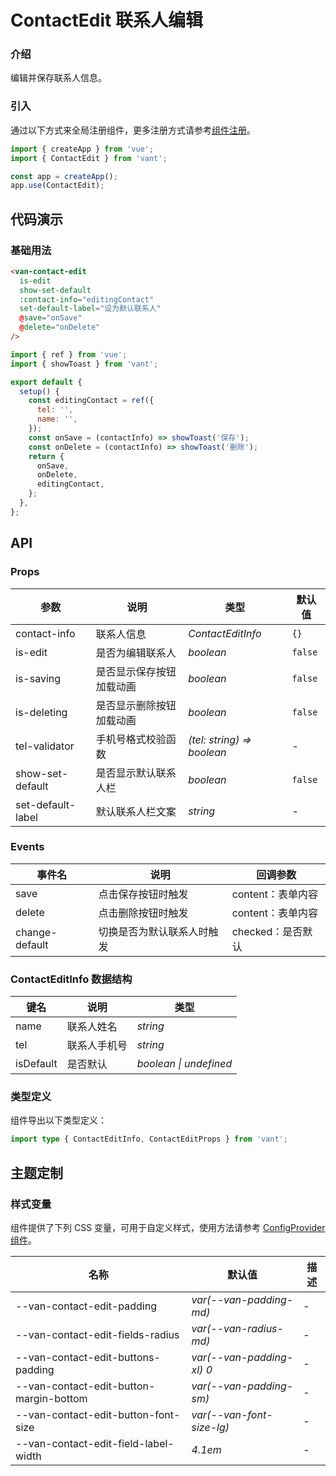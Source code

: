 # ContactEdit 联系人编辑

### 介绍

编辑并保存联系人信息。

### 引入

通过以下方式来全局注册组件，更多注册方式请参考[组件注册](#/zh-CN/advanced-usage#zu-jian-zhu-ce)。

```js
import { createApp } from 'vue';
import { ContactEdit } from 'vant';

const app = createApp();
app.use(ContactEdit);
```

## 代码演示

### 基础用法

```html
<van-contact-edit
  is-edit
  show-set-default
  :contact-info="editingContact"
  set-default-label="设为默认联系人"
  @save="onSave"
  @delete="onDelete"
/>
```

```js
import { ref } from 'vue';
import { showToast } from 'vant';

export default {
  setup() {
    const editingContact = ref({
      tel: '',
      name: '',
    });
    const onSave = (contactInfo) => showToast('保存');
    const onDelete = (contactInfo) => showToast('删除');
    return {
      onSave,
      onDelete,
      editingContact,
    };
  },
};
```

## API

### Props

| 参数 | 说明 | 类型 | 默认值 |
| --- | --- | --- | --- |
| contact-info | 联系人信息 | _ContactEditInfo_ | `{}` |
| is-edit | 是否为编辑联系人 | _boolean_ | `false` |
| is-saving | 是否显示保存按钮加载动画 | _boolean_ | `false` |
| is-deleting | 是否显示删除按钮加载动画 | _boolean_ | `false` |
| tel-validator | 手机号格式校验函数 | _(tel: string) => boolean_ | - |
| show-set-default | 是否显示默认联系人栏 | _boolean_ | `false` |
| set-default-label | 默认联系人栏文案 | _string_ | - |

### Events

| 事件名         | 说明                       | 回调参数          |
| -------------- | -------------------------- | ----------------- |
| save           | 点击保存按钮时触发         | content：表单内容 |
| delete         | 点击删除按钮时触发         | content：表单内容 |
| change-default | 切换是否为默认联系人时触发 | checked：是否默认 |

### ContactEditInfo 数据结构

| 键名      | 说明         | 类型                   |
| --------- | ------------ | ---------------------- |
| name      | 联系人姓名   | _string_               |
| tel       | 联系人手机号 | _string_               |
| isDefault | 是否默认     | _boolean \| undefined_ |

### 类型定义

组件导出以下类型定义：

```ts
import type { ContactEditInfo, ContactEditProps } from 'vant';
```

## 主题定制

### 样式变量

组件提供了下列 CSS 变量，可用于自定义样式，使用方法请参考 [ConfigProvider 组件](#/zh-CN/config-provider)。

| 名称                                    | 默认值                    | 描述 |
| --------------------------------------- | ------------------------- | ---- |
| --van-contact-edit-padding              | _var(--van-padding-md)_   | -    |
| --van-contact-edit-fields-radius        | _var(--van-radius-md)_    | -    |
| --van-contact-edit-buttons-padding      | _var(--van-padding-xl) 0_ | -    |
| --van-contact-edit-button-margin-bottom | _var(--van-padding-sm)_   | -    |
| --van-contact-edit-button-font-size     | _var(--van-font-size-lg)_ | -    |
| --van-contact-edit-field-label-width    | _4.1em_                   | -    |
